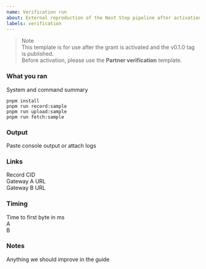 ```yaml
---
name: Verification run
about: External reproduction of the Next Step pipeline after activation
labels: verification
---
```


> Note  
> This template is for use after the grant is activated and the v0.1.0 tag is published.  
> Before activation, please use the **Partner verification** template.

### What you ran
System and command summary

    pnpm install
    pnpm run record:sample
    pnpm run upload:sample
    pnpm run fetch:sample

### Output
Paste console output or attach logs

### Links
Record CID  
Gateway A URL  
Gateway B URL

### Timing
Time to first byte in ms  
A  
B

### Notes
Anything we should improve in the guide